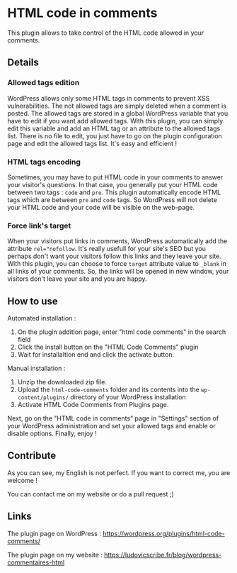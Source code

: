 # HTML code in comments

This plugin allows to take control of the HTML code allowed in your comments.

## Details

### Allowed tags edition

WordPress allows only some HTML tags in comments to prevent XSS vulnerabilities. The not allowed tags are simply deleted when a
comment is posted. The allowed tags are stored in a global WordPress variable that you have to edit if you want add allowed tags.
With this plugin, you can simply edit this variable and add an HTML tag or an attribute to the allowed tags list. There is no file
to edit, you just have to go on the plugin configuration page and edit the allowed tags list. It's easy and efficient !

### HTML tags encoding

Sometimes, you may have to put HTML code in your comments to answer your visitor's questions. In that case, you generally put
your HTML code between two tags : `code` and `pre`. This plugin automatically encode HTML tags which are between `pre` and `code`
tags. So WordPress will not delete your HTML code and your code will be visible on the web-page.

### Force link's target

When your visitors put links in comments, WordPress automatically add the attribute `rel="nofollow`. It's really usefull for your
site's SEO but you perhaps don't want your visitors follow this links and they leave your site. With this plugin, you can choose
to force `target` attribute value to `_blank` in all links of your comments. So, the links will be opened in new window, your visitors
don't leave your site and you are happy.

## How to use

Automated installation :

1. On the plugin addition page, enter "html code comments" in the search field
2. Click the install button on the "HTML Code Comments" plugin
3. Wait for installaltion end and click the activate button.

Manual installation :

1. Unzip the downloaded zip file.
2. Upload the `html-code-comments` folder and its contents into the `wp-content/plugins/` directory of your WordPress installation
3. Activate HTML Code Comments from Plugins page.

Next, go on the "HTML code in comments" page in "Settings" section of your WordPress administration and set your allowed tags and enable or disable options. Finally, enjoy !

## Contribute

As you can see, my English is not perfect. If you want to correct me, you are welcome !

You can contact me on my website or do a pull request ;)

## Links

The plugin page on WordPress : https://wordpress.org/plugins/html-code-comments/

The plugin page on my website : https://ludovicscribe.fr/blog/wordpress-commentaires-html